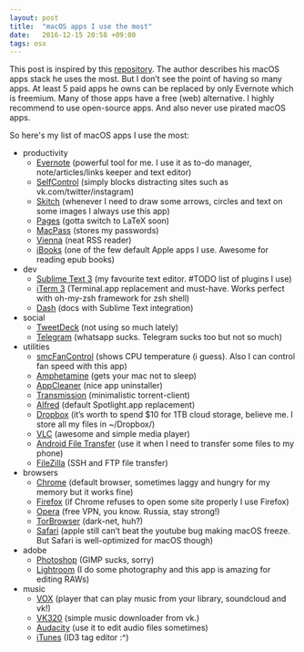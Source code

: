 ```yaml
---
layout: post
title:  "macOS apps I use the most"
date:   2016-12-15 20:58 +09:00
tags: osx
---
```


This post is inspired by this [repository](https://github.com/nikitavoloboev/my-mac-os). The author describes his macOS apps stack he uses the most. But I don’t see the point of having so many apps. At least 5 paid apps he owns can be replaced by only Evernote which is freemium. Many of those apps have a free (web) alternative. I highly recommend to use open-source apps. And also never use pirated macOS apps.

So here's my list of macOS apps I use the most:

* productivity
    * [Evernote](https://evernote.com) (powerful tool for me. I use it as to-do manager, note/articles/links keeper and text editor)
    * [SelfControl](https://selfcontrolapp.com/) (simply blocks distracting sites such as vk.com/twitter/instagram)
    * [Skitch](https://evernote.com/skitch/) (whenever I need to draw some arrows, circles and text on some images I always use this app)
    * [Pages](http://www.apple.com/pages/) (gotta switch to LaTeX soon)
    * [MacPass](https://github.com/mstarke/MacPass/releases) (stores my passwords)
    * [Vienna](http://www.vienna-rss.org/) (neat RSS reader)
    * [iBooks](http://www.apple.com/ibooks/) (one of the few default Apple apps I use. Awesome for reading epub books)
* dev
    * [Sublime Text 3](https://www.sublimetext.com/) (my favourite text editor. #TODO list of plugins I use)
    * [iTerm 3](https://www.iterm2.com/) (Terminal.app replacement and must-have. Works perfect with oh-my-zsh framework for zsh shell)
    * [Dash](https://kapeli.com/dash) (docs with Sublime Text integration)
* social
    * [TweetDeck](https://itunes.apple.com/app/tweetdeck-by-twitter/id485812721?mt=12) (not using so much lately)
    * [Telegram](https://telegram.org/) (whatsapp sucks. Telegram sucks too but not so much)
* utilities
    * [smcFanControl](https://www.eidac.de/) (shows CPU temperature (i guess). Also I can control fan speed with this app)
    * [Amphetamine](https://itunes.apple.com/app/amphetamine/id937984704?mt=12) (gets your mac not to sleep)
    * [AppCleaner](https://freemacsoft.net/appcleaner/) (nice app uninstaller)
    * [Transmission](https://transmissionbt.com/) (minimalistic torrent-client)
    * [Alfred](https://www.alfredapp.com/) (default Spotlight.app replacement)
    * [Dropbox](https://www.dropbox.com/) (it’s worth to spend $10 for 1TB cloud storage, believe me. I store all my files in ~/Dropbox/)
    * [VLC](http://www.videolan.org/vlc/download-macosx.html) (awesome and simple media player)
    * [Android File Transfer](https://www.android.com/filetransfer/) (use it when I need to transfer some files to my phone)
    * [FileZilla](https://filezilla-project.org/download.php?platform=osx) (SSH and FTP file transfer)
* browsers
    * [Chrome](https://www.google.ru/chrome/browser/desktop/) (default browser, sometimes laggy and hungry for my memory but it works fine)
    * [Firefox](https://www.mozilla.org/firefox/new/) (if Chrome refuses to open some site properly I use Firefox)
    * [Opera](http://www.opera.com/) (free VPN, you know. Russia, stay strong!)
    * [TorBrowser](https://www.torproject.org/projects/torbrowser.html.en) (dark-net, huh?)
    * [Safari](http://www.apple.com/safari/) (apple still can’t beat the youtube bug making macOS freeze. But Safari is well-optimized for macOS though)
* adobe
    * [Photoshop](http://www.adobe.com/products/photoshop.html) (GIMP sucks, sorry)
    * [Lightroom](http://www.adobe.com/products/photoshop-lightroom.html) (I do some photography and this app is amazing for editing RAWs)
* music
    * [VOX](https://vox.rocks/mac-music-player) (player that can play music from your library, soundcloud and vk!)
    * [VK320](http://vk320.ru/download/) (simple music downloader from vk.)
    * [Audacity](http://www.audacityteam.org/download/) (use it to edit audio files sometimes)
    * [iTunes](http://www.apple.com/itunes/) (ID3 tag editor :\^)
